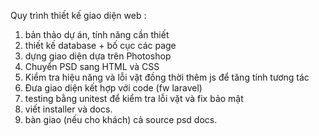 Quy trình thiết kế giao diện web :
1. bản thảo dự án, tính năng cần thiết
2. thiết kế database + bố cục các page
3. dựng giao diện dựa trên Photoshop
4. Chuyển PSD sang HTML và CSS
5. Kiểm tra hiệu năng và lỗi vặt đồng thời thêm js để tăng tính tương tác
6. Đưa giao diện kết hợp với code (fw laravel)
7. testing bằng unitest để kiểm tra lỗi vặt và fix bảo mật
8. viết installer và docs.
9. bàn giao (nếu cho khách) cả source psd docs.